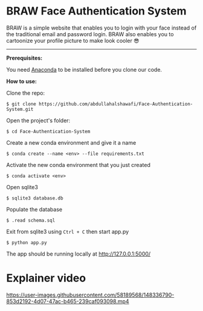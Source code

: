# BRAW Face Authentication System

BRAW is a simple website that enables you to login with your face instead of the traditional email and password login. BRAW also enables you to cartoonize your profile picture to make look cooler 😎

---

**Prerequisites:**

You need [Anaconda](https://docs.anaconda.com/anaconda/install/index.html) to be installed before you clone our code.

**How to use:**

Clone the repo:

`$ git clone https://github.com/abdullahalshawafi/Face-Authentication-System.git`

Open the project's folder:

`$ cd Face-Authentication-System`

Create a new conda environment and give it a name

`$ conda create --name <env> --file requirements.txt`

Activate the new conda environment that you just created

`$ conda activate <env>`

Open sqlite3

`$ sqlite3 database.db`

Populate the database

`$ .read schema.sql`

Exit from sqlite3 using `Ctrl + C` then start app.py

`$ python app.py`

The app should be running locally at <http://127.0.0.1:5000/>


# Explainer video


https://user-images.githubusercontent.com/58189568/148336790-853d2192-4d07-47ac-b465-239caf093098.mp4




